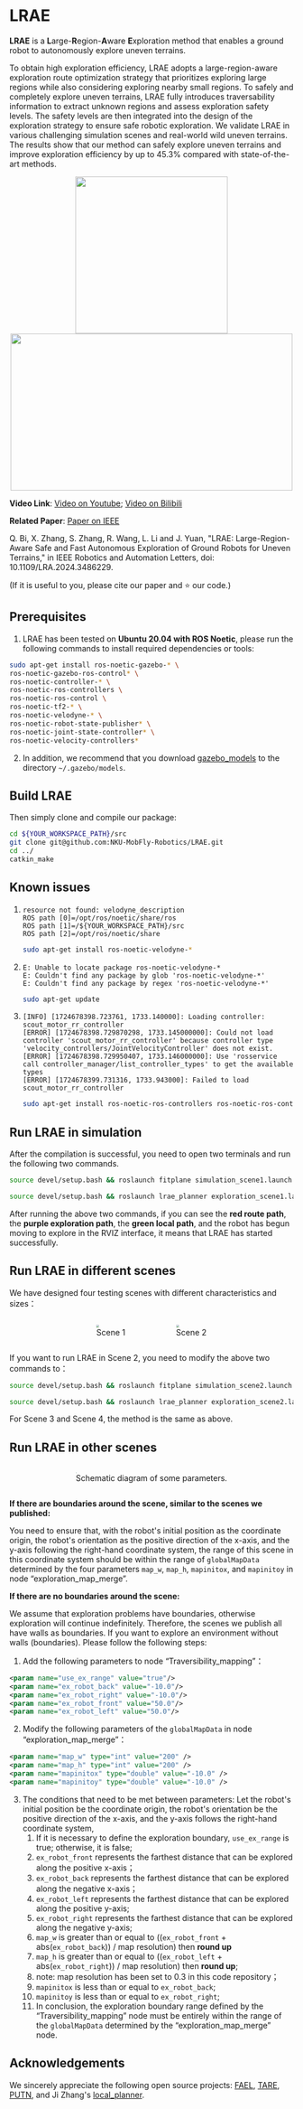 # LRAE

**LRAE** is a **L**arge-**R**egion-**A**ware **E**xploration method that enables a ground robot to autonomously explore uneven terrains.

To obtain high exploration efficiency, LRAE adopts a large-region-aware exploration route optimization strategy that prioritizes exploring large regions while also considering exploring nearby small regions. To safely and completely explore uneven terrains, LRAE fully introduces traversability information to extract unknown regions and assess exploration safety levels. The safety levels are then integrated into the design of the exploration strategy to ensure safe robotic exploration. We validate LRAE in various challenging simulation scenes and real-world wild uneven terrains. The results show that our method can safely explore uneven terrains and improve exploration efficiency by up to 45.3% compared with state-of-the-art methods.

<p align="center">
 <img src="image/f.png" width = "270" height = "278" />
 <img src="image/r.png" width = "500" height = "278" />
</p>


**Video Link**: [Video on Youtube](https://youtu.be/xePDPZluLes); [Video on Bilibili](https://www.bilibili.com/video/BV1g1SVYWEfw/?spm_id_from=333.999.0.0&vd_source=0e7c59dd804a18d9a9c201eafe9ac6e5)

**Related Paper**: [Paper on IEEE](https://ieeexplore.ieee.org/document/10734213)

Q. Bi, X. Zhang, S. Zhang, R. Wang, L. Li and J. Yuan, "LRAE: Large-Region-Aware Safe and Fast Autonomous Exploration of Ground Robots for Uneven Terrains," in IEEE Robotics and Automation Letters, doi: 10.1109/LRA.2024.3486229.

(If it is useful to you, please cite our paper and ⭐️ our code.)

## Prerequisites

1. LRAE has been tested on __Ubuntu 20.04 with ROS Noetic__, please run the following commands to install required dependencies or tools:
```bash
sudo apt-get install ros-noetic-gazebo-* \
ros-noetic-gazebo-ros-control* \
ros-noetic-controller-* \
ros-noetic-ros-controllers \
ros-noetic-ros-control \
ros-noetic-tf2-* \
ros-noetic-velodyne-* \
ros-noetic-robot-state-publisher* \
ros-noetic-joint-state-controller* \
ros-noetic-velocity-controllers* 
```

2. In addition, we recommend that you download [gazebo_models](https://github.com/osrf/gazebo_models) to the directory `~/.gazebo/models`.

## Build LRAE
Then simply clone and compile our package:
```bash
cd ${YOUR_WORKSPACE_PATH}/src
git clone git@github.com:NKU-MobFly-Robotics/LRAE.git
cd ../ 
catkin_make
```

## Known issues

1. ```
   resource not found: velodyne_description
   ROS path [0]=/opt/ros/noetic/share/ros
   ROS path [1]=/${YOUR_WORKSPACE_PATH}/src
   ROS path [2]=/opt/ros/noetic/share
   ```

   ```bash
   sudo apt-get install ros-noetic-velodyne-*
   ```

2. ```
   E: Unable to locate package ros-noetic-velodyne-*
   E: Couldn't find any package by glob 'ros-noetic-velodyne-*'
   E: Couldn't find any package by regex 'ros-noetic-velodyne-*'
   ```

   ```bash
   sudo apt-get update
   ```
   
4. ```
   [INFO] [1724678398.723761, 1733.140000]: Loading controller: scout_motor_rr_controller
   [ERROR] [1724678398.729870298, 1733.145000000]: Could not load controller 'scout_motor_rr_controller' because controller type 'velocity_controllers/JointVelocityController' does not exist.
   [ERROR] [1724678398.729950407, 1733.146000000]: Use 'rosservice call controller_manager/list_controller_types' to get the available types
   [ERROR] [1724678399.731316, 1733.943000]: Failed to load scout_motor_rr_controller
   ```

   ```bash
   sudo apt-get install ros-noetic-ros-controllers ros-noetic-ros-control
   ```

## Run LRAE in simulation

After the compilation is successful, you need to open two terminals and run the following two commands.

``` bash
source devel/setup.bash && roslaunch fitplane simulation_scene1.launch
```

``` bash
source devel/setup.bash && roslaunch lrae_planner exploration_scene1.launch
```

After running the above two commands, if you can see the **red route path**, the **purple exploration path**, the **green local path**, and the robot has begun moving to explore in the RVIZ interface, it means that LRAE has started successfully.

## Run LRAE in different scenes

We have designed four testing scenes with different characteristics and sizes：

<div style="display: flex; justify-content: center; gap: 10px;">
	<figure>
  		<img src="image/s1.png" style="zoom:32%;" />
   		<figcaption>Scene 1</figcaption>
    </figure>
    <figure>
  		<img src="image/s2.png" style="zoom:32%;" />
   		<figcaption>Scene 2</figcaption>
    </figure>
</div>

If you want to run LRAE in Scene 2, you need to modify the above two commands to：

```bash
source devel/setup.bash && roslaunch fitplane simulation_scene2.launch
```

```bash
source devel/setup.bash && roslaunch lrae_planner exploration_scene2.launch
```

For Scene 3 and Scene 4, the method is the same as above.

## Run LRAE in other scenes

<div style="display: flex; justify-content: center; gap: 10px;">
	<figure>
  		<img src="image/os.png" style="zoom:10%;" />
		<figcaption>Schematic diagram of some parameters.</figcaption>
    </figure>
</div>

**If there are boundaries around the scene, similar to the scenes we published:**

You need to ensure that, with the robot's initial position as the coordinate origin, the robot's orientation as the positive direction of the x-axis, and the y-axis following the right-hand coordinate system, the range of this scene in this coordinate system should be within the range of `globalMapData` determined by the four parameters `map_w`, `map_h`, `mapinitox`, and `mapinitoy` in node “exploration_map_merge”.

**If there are no boundaries around the scene:**

We assume that exploration problems have boundaries, otherwise exploration will continue indefinitely.
Therefore, the scenes we publish all have walls as boundaries. If you want to explore an environment without walls (boundaries).
Please follow the following steps:
1. Add the following parameters to node “Traversibility_mapping”：
```xml
​<param name="use_ex_range" value="true"/>
<param name="ex_robot_back" value="-10.0"/>
​<param name="ex_robot_right" value="-10.0"/>
​<param name="ex_robot_front" value="50.0"/>
​<param name="ex_robot_left" value="50.0"/>
```
2. Modify the following parameters of the `globalMapData` in node “exploration_map_merge”：
```xml
​<param name="map_w" type="int" value="200" />
​<param name="map_h" type="int" value="200" />
​<param name="mapinitox" type="double" value="-10.0" />
​<param name="mapinitoy" type="double" value="-10.0" />
```
3. The conditions that need to be met between parameters:
Let the robot's initial position be the coordinate origin, the robot's orientation be the positive direction of the x-axis, and the y-axis follows the right-hand coordinate system,
	1. ​If it is necessary to define the exploration boundary, `use_ex_range` is true; otherwise, it is false;
	2. ​`ex_robot_front` represents the farthest distance that can be explored along the positive x-axis；
	3. ​`ex_robot_back` represents the farthest distance that can be explored along the negative x-axis；
	4. ​`ex_robot_left` represents the farthest distance that can be explored along the positive y-axis;
	5. ​`ex_robot_right` represents the farthest distance that can be explored along the negative y-axis;
	6. ​`map_w` is greater than or equal to ((`ex_robot_front` + abs(`ex_robot_back`)) / map resolution) then **round up**         
	7. ​`map_h` is greater than or equal to ((`ex_robot_left` + abs(`ex_robot_right`)) / map resolution) then **round up**;
	8. ​note: map resolution has been set to 0.3 in this code repository；
	9. ​`mapinitox` is less than or equal to `ex_robot_back`;
	10. ​`mapinitoy` is less than or equal to `ex_robot_right`;
	11. ​In conclusion, the exploration boundary range defined by the “Traversibility_mapping” node must be entirely within the range of the `globalMapData` determined by the “exploration_map_merge” node.

## Acknowledgements

We sincerely appreciate the following open source projects: [FAEL](https://github.com/SYSU-RoboticsLab/FAEL), [TARE](https://github.com/caochao39/tare_planner), [PUTN](https://github.com/jianzhuozhuTHU/putn), and Ji Zhang's [local_planner](https://github.com/jizhang-cmu/ground_based_autonomy_basic/tree/noetic/src/local_planner).
